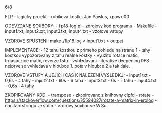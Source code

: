 6/8

FLP - logicky projekt - rubikova kostka
Jan Pawlus, xpawlu00

ODEVZDANE SOUBORY:
	- flp18-log.pl - zdrojovy kod programu
	- Makefile
	- input1.txt, input2.txt, input3.txt, input4.txt - vzorove vstupy

VZOROVE SPUSTENI:
	make
	./flp18.log < input1.txt > output

IMPLEMENTACE:
	- 12 tahu kostkou z primeho pohledu na stranu 1 - tahy kostkou vypozorovany z tahu realne kostky - vyuzito rotace matic, trnaspozice matic, reverze listu
	- vyhledavani - iterative deepening DFS - nejprve se vyhledava v hloubce 1, pote v hloubce 2 a tak dale.

VZOROVE VSTUPY A JEJICH CAS K NALEZENI VYSLEDKU:
	- input1.txt - 0,6s - 4 tahy
	- input2.txt - 90s - 6 tahu
	- input3.txt - 6s - 5 tahu
	- input4.txt - 0,6s - 4 tahy

ZKOPIROVANY KOD:
	- transpose - zkopirovano z knihovny clpfd
	- rotate - https://stackoverflow.com/questions/35594027/rotate-a-matrix-in-prolog
	- nacitani stringu ze stdin - vzorovy soubor ve WISu